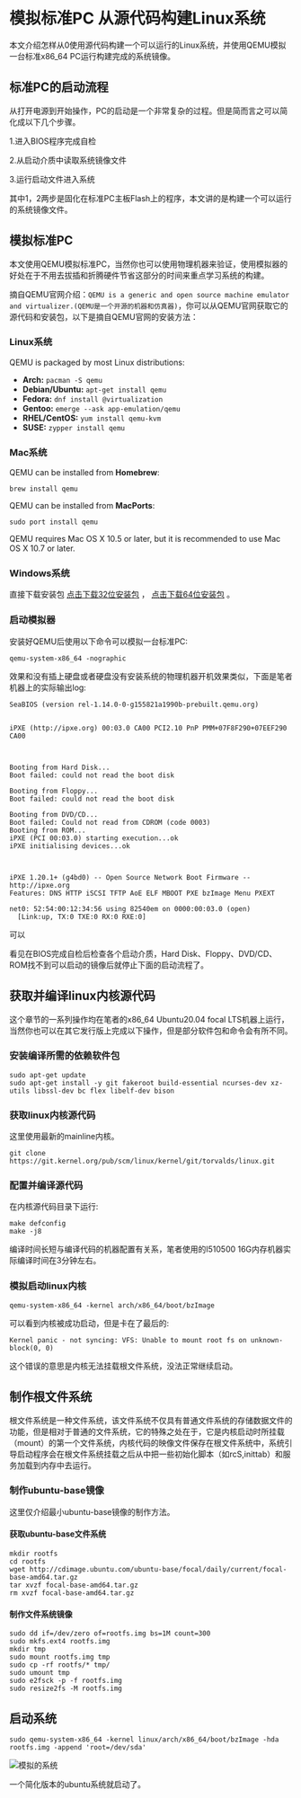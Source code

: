 # 模拟标准PC 从源代码构建Linux系统

本文介绍怎样从0使用源代码构建一个可以运行的Linux系统，并使用QEMU模拟一台标准x86_64 PC运行构建完成的系统镜像。

## 标准PC的启动流程

从打开电源到开始操作，PC的启动是一个非常复杂的过程。但是简而言之可以简化成以下几个步骤。

1.进入BIOS程序完成自检

2.从启动介质中读取系统镜像文件

3.运行启动文件进入系统

其中1，2两步是固化在标准PC主板Flash上的程序，本文讲的是构建一个可以运行的系统镜像文件。

## 模拟标准PC

本文使用QEMU模拟标准PC，当然你也可以使用物理机器来验证，使用模拟器的好处在于不用去拔插和折腾硬件节省这部分的时间来重点学习系统的构建。

摘自QEMU官网介绍：`QEMU is a generic and open source machine emulator and virtualizer.(QEMU是一个开源的机器和仿真器)`，你可以从QEMU官网获取它的源代码和安装包，以下是摘自QEMU官网的安装方法：

### Linux系统

QEMU is packaged by most Linux distributions:

- **Arch:** `pacman -S qemu`
- **Debian/Ubuntu:** `apt-get install qemu`
- **Fedora:** `dnf install @virtualization`
- **Gentoo:** `emerge --ask app-emulation/qemu`
- **RHEL/CentOS:** `yum install qemu-kvm`
- **SUSE:** `zypper install qemu`

### Mac系统

QEMU can be installed from **Homebrew**:

```
brew install qemu
```

QEMU can be installed from **MacPorts**:

```
sudo port install qemu
```

QEMU requires Mac OS X 10.5 or later, but it is recommended to use Mac OS X 10.7 or later.

### Windows系统

直接下载安装包 [点击下载32位安装包](https://qemu.weilnetz.de/w32/) ， [点击下载64位安装包](https://qemu.weilnetz.de/w64/) 。

### 启动模拟器

安装好QEMU后使用以下命令可以模拟一台标准PC:

```shell
qemu-system-x86_64 -nographic
```

效果和没有插上硬盘或者硬盘没有安装系统的物理机器开机效果类似，下面是笔者机器上的实际输出log:

```shell
SeaBIOS (version rel-1.14.0-0-g155821a1990b-prebuilt.qemu.org)


iPXE (http://ipxe.org) 00:03.0 CA00 PCI2.10 PnP PMM+07F8F290+07EEF290 CA00
                                                                               


Booting from Hard Disk...
Boot failed: could not read the boot disk

Booting from Floppy...
Boot failed: could not read the boot disk

Booting from DVD/CD...
Boot failed: Could not read from CDROM (code 0003)
Booting from ROM...
iPXE (PCI 00:03.0) starting execution...ok
iPXE initialising devices...ok



iPXE 1.20.1+ (g4bd0) -- Open Source Network Boot Firmware -- http://ipxe.org
Features: DNS HTTP iSCSI TFTP AoE ELF MBOOT PXE bzImage Menu PXEXT

net0: 52:54:00:12:34:56 using 82540em on 0000:00:03.0 (open)
  [Link:up, TX:0 TXE:0 RX:0 RXE:0]
```

可以

看见在BIOS完成自检后检查各个启动介质，Hard Disk、Floppy、DVD/CD、ROM找不到可以启动的镜像后就停止下面的启动流程了。

## 获取并编译linux内核源代码

这个章节的一系列操作均在笔者的x86_64 Ubuntu20.04 focal LTS机器上运行，当然你也可以在其它发行版上完成以下操作，但是部分软件包和命令会有所不同。

### 安装编译所需的依赖软件包

```shell
sudo apt-get update
sudo apt-get install -y git fakeroot build-essential ncurses-dev xz-utils libssl-dev bc flex libelf-dev bison
```

### 获取linux内核源代码

这里使用最新的mainline内核。

```shell
git clone https://git.kernel.org/pub/scm/linux/kernel/git/torvalds/linux.git
```

### 配置并编译源代码

在内核源代码目录下运行:

```shell
make defconfig
make -j8
```

编译时间长短与编译代码的机器配置有关系，笔者使用的I510500 16G内存机器实际编译时间在3分钟左右。

### 模拟启动linux内核

```shell
qemu-system-x86_64 -kernel arch/x86_64/boot/bzImage
```

可以看到内核被成功启动，但是卡在了最后的:

```shell
Kernel panic - not syncing: VFS: Unable to mount root fs on unknown-block(0, 0)
```

这个错误的意思是内核无法挂载根文件系统，没法正常继续启动。

## 制作根文件系统

根文件系统是一种文件系统，该文件系统不仅具有普通文件系统的存储数据文件的功能，但是相对于普通的文件系统，它的特殊之处在于，它是内核启动时所挂载（mount）的第一个文件系统，内核代码的映像文件保存在根文件系统中，系统引导启动程序会在根文件系统挂载之后从中把一些初始化脚本（如rcS,inittab）和服务加载到内存中去运行。

### 制作ubuntu-base镜像

这里仅介绍最小ubuntu-base镜像的制作方法。

#### 获取ubuntu-base文件系统

```shell
mkdir rootfs
cd rootfs
wget http://cdimage.ubuntu.com/ubuntu-base/focal/daily/current/focal-base-amd64.tar.gz
tar xvzf focal-base-amd64.tar.gz
rm xvzf focal-base-amd64.tar.gz
```

#### 制作文件系统镜像

```shell
sudo dd if=/dev/zero of=rootfs.img bs=1M count=300
sudo mkfs.ext4 rootfs.img
mkdir tmp
sudo mount rootfs.img tmp
sudo cp -rf rootfs/* tmp/
sudo umount tmp
sudo e2fsck -p -f rootfs.img
sudo resize2fs -M rootfs.img
```

## 启动系统

```shell
sudo qemu-system-x86_64 -kernel linux/arch/x86_64/boot/bzImage -hda rootfs.img -append 'root=/dev/sda'
```

![模拟的系统](https://gitee.com/dresky/images/raw/master/images/Screenshot%20from%202021-02-03%2019-19-27.png)

一个简化版本的ubuntu系统就启动了。